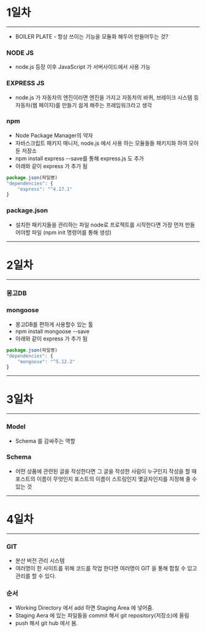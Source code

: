 # 1일차

---

* BOILER PLATE - 항상 쓰이는 기능을 모듈화 해두어 만들어두는 것?

### NODE JS

* node.js 등장 이후 JavaScript 가 서버사이드에서 사용 가능

### EXPRESS JS

* node.js 가 자동차의 엔진이라면 엔진을 가지고 자동차의 바퀴, 브레이크 시스템 등 자동차(웹 페이지)를 만들기 쉽게 해주는 프레임워크라고 생각

### npm

* Node Package Manager의 약자
* 자바스크립트 패키지 매니저, node.js 에서 사용 하는 모듈들들 패키지화 하여 모아둔 저장소
* npm install express --save를 통해 express.js 도 추가
* 아래와 같이 express 가 추가 됨
```javascript
package.json(파일명)
"dependencies": {
    "express": "^4.17.1"
}
```

### package.json

* 설치한 패키지들을 관리하는 파일 node로 프로젝트를 시작한다면 가장 먼저 만들어야할 파일 (npm init 명령어를 통해 생성)

--- 

# 2일차

---

### 몽고DB

### mongoose

* 몽고DB를 편하게 사용할수 있는 툴
* npm install mongoose --save
* 아래와 같이 express 가 추가 됨
```javascript
package.json(파일명)
"dependencies": {
    "mongoose": "^5.12.2"
}
```
--- 

# 3일차

---

### Model

* Schema 를 감싸주는 역할

### Schema

* 어떤 상품에 관련된 글을 작성한다면 그 글을 작성한 사람이 누구인지
작성을 할 때 포스트의 이름이 무엇인지 포스트의 이름이 스트링인지 몇글자인지를 지정해 줄 수 있는 것

--- 

# 4일차

---

### GIT

* 분산 버전 관리 시스템
* 여러명이 한 사이트를 위해 코드를 작업 한다면 여러명이 GIT 을 통해 합칠 수 있고 관리를 할 수 있다.

### 순서

* Working Directory 에서 add 하면 Staging Area 에 넣어줌.
* Staging Aera 에 있는 파일들을 commit 해서 git repository(저장소)에 올림
* push 해서 git hub 에서 봄.
